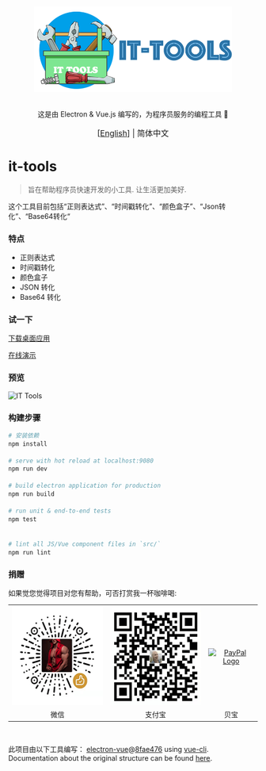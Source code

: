 <div align="center">
<br>
<img width="400" src="/src/renderer/assets/logo.png" alt="electron-vue">
<br>
<br>
</div>

<p align="center" color="#6a737d">
这是由 Electron & Vue.js 编写的，为程序员服务的编程工具 🚀
</p>

<p align="center" style="font-size:16px;">
[<a href="https://github.com/TsaiKoga/it-tools/blob/master/README.md" />English</a>] | 简体中文
</p>


# it-tools

> 旨在帮助程序员快速开发的小工具.
> 让生活更加美好.

这个工具目前包括“正则表达式”、“时间戳转化”、“颜色盒子”、“Json转化”、“Base64转化“


### 特点

- 正则表达式
- 时间戳转化
- 颜色盒子
- JSON 转化
- Base64 转化


### 试一下
[下载桌面应用](https://github.com/TsaiKoga/it-tools/releases)

[在线演示](https://tsaikoga.github.com/it-tools/web/index.html)


### 预览

![IT Tools](/src/renderer/assets/IT-Tools-preview.gif)

### 构建步骤

``` bash
# 安装依赖
npm install

# serve with hot reload at localhost:9080
npm run dev

# build electron application for production
npm run build

# run unit & end-to-end tests
npm test


# lint all JS/Vue component files in `src/`
npm run lint

```


### 捐赠



如果觉您觉得项目对您有帮助，可否打赏我一杯咖啡喝:
<br>
<table border="0px" cellpadding="10" cellspacing="0" align="center">
  <tr>
    <td align="center">
<img width="200" height="200" src="/src/renderer/assets/wechatpay.gif" alt="electron-vue"></td>
    <td align="center"><img width="200" height="200" src="/src/renderer/assets/alipay.gif" alt="electron-vue"></td>
    <td align="center">
<a href="https://paypal.me/tsaikoga?locale.x=en_US" title="PayPal" onclick="javascript:window.open('https://www.paypal.com/c2/webapps/mpp/paypal-popup?locale.x=en_C2','WIPaypal','toolbar=no, location=no, directories=no, status=no, menubar=no, scrollbars=yes, resizable=yes, width=1060, height=700'); return false;"><img src="https://www.paypalobjects.com/webstatic/mktg/Logo/pp-logo-200px.png" border="0" alt="PayPal Logo"></a></td>
  </tr>
  <tr>
  <td align="center">微信</td>
  <td align="center">支付宝</td>
  <td align="center">贝宝</td>
  </tr>
</table>
<br>

此项目由以下工具编写：
 [electron-vue](https://github.com/SimulatedGREG/electron-vue)@[8fae476](https://github.com/SimulatedGREG/electron-vue/tree/8fae4763e9d225d3691b627e83b9e09b56f6c935) using [vue-cli](https://github.com/vuejs/vue-cli). Documentation about the original structure can be found [here](https://simulatedgreg.gitbooks.io/electron-vue/content/index.html).
